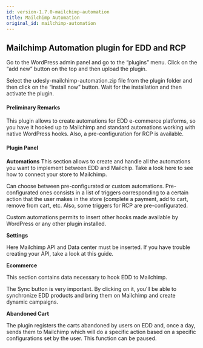 ```yaml
---
id: version-1.7.0-mailchimp-automation
title: Mailchimp Automation
original_id: mailchimp-automation
---
```


## Mailchimp Automation plugin for EDD and RCP
Go to the WordPress admin panel and go to the “plugins” menu. Click on the “add new” button on the top and then upload the plugin.

Select the udesly-mailchimp-automation.zip file from the plugin folder and then click on the “install now” button. Wait for the installation and then activate the plugin.

#### Preliminary Remarks
This plugin allows to create automations for EDD e-commerce platforms, so you have it hooked up to Mailchimp and standard automations working with native WordPress hooks.
Also, a pre-configuration for RCP is available.

#### Plugin Panel

**Automations**
This section allows to create and handle all the automations you want to implement between EDD and Mailchip. Take a look here to see how to connect your store to Mailchimp.

Can choose between pre-configurated or custom automations. Pre-configurated ones consists in a list of triggers corresponding to a certain action that the user makes in the store (complete a payment, add to cart, remove from cart, etc. Also, some triggers for RCP are pre-configurated.

Custom automations permits to insert other hooks made available by WordPress or any other plugin installed.

**Settings**

Here Mailchimp API and Data center must be inserted. If you have trouble creating your API, take a look at this guide.

**Ecommerce**

This section contains data necessary to hook EDD to Mailchimp.

The Sync button is very important. By clicking on it, you'll be able to synchronize EDD products and bring them on Mailchimp and create dynamic campaigns.

**Abandoned Cart**

The plugin registers the carts abandoned by users on EDD and, once a day, sends them to Mailchimp which will do a specific action based on a specific configurations set by the user.
This function can be paused.